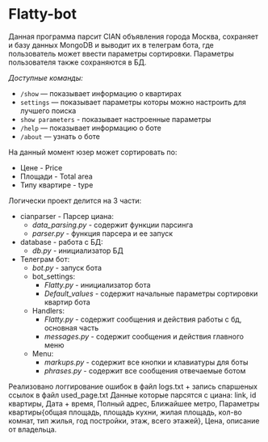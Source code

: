 # Flatty-bot
Данная программа парсит CIAN объявления города Москва, сохраняет и базу данных MongoDB и выводит их в телеграм бота, где пользователь может ввести параметры сортировки. Параметры пользователя также сохраняются в БД.


*Доступные команды:*
* `/show` — показывает информацию о квартирах
* `settings` — показывает параметры которы можно настроить для лучшего поиска
* `show parameters` - показывает настроенные параметры
* `/help` — показывает информацию о боте
* `/about` — узнать о боте

На данный момент юзер может сортировать по:
* Цене - Price
* Площади - Total area
* Типу квартире - type


Логически проект делится на 3 части:
* cianparser - Парсер циана:
  * *data_parsing.py* - содержит функции парсинга
  * *parser.py* - функция парсера и ее запуск 
* database - работа с БД:
  * *db.py* - инициализатор БД
* Телеграм бот:
  * *bot.py* - запуск бота
  * bot_settings:
    * *Flatty.py* - инициализатор бота
    * *Default_values* - содержит начальные параметры сортировки квартир  бота
  * Handlers:
    * *Flatty.py* - содержит сообщения и действия работы с бд, основная часть
    * *messages.py* - содержит сообщения и действия главного меню 
  * Menu:
    * *markups.py* - содержит все кнопки и клавиатуры для боты
    * *phrases.py* - содержит все сообщения отвечаемые ботом

Реализовано логгирование ошибок в файл logs.txt + запись спаршеных ссылок в файл used_page.txt
Данные которые парсятся с циана: link, id квартиры, Дата + время, Полный адрес, Ближайшее метро, Параметры квартиры{общая площадь, площадь кухни, жилая площадь, кол-во комнат, тип жилья, год постройки, этаж, всего этажей}, Цена, описание от владельца.
